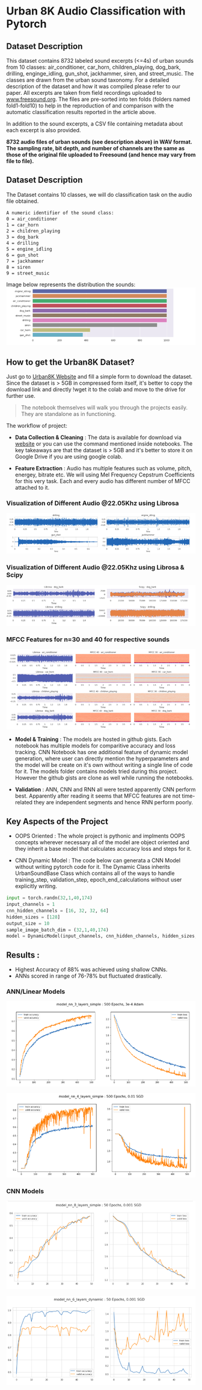 # Urban 8K Audio Classification with Pytorch

## Dataset Description
This dataset contains 8732 labeled sound excerpts (<=4s) of urban sounds from 10 classes: air_conditioner, car_horn, children_playing, dog_bark, drilling, enginge_idling, gun_shot, jackhammer, siren, and street_music. The classes are drawn from the urban sound taxonomy. For a detailed description of the dataset and how it was compiled please refer to our paper.
All excerpts are taken from field recordings uploaded to www.freesound.org. The files are pre-sorted into ten folds (folders named fold1-fold10) to help in the reproduction of and comparison with the automatic classification results reported in the article above.

In addition to the sound excerpts, a CSV file containing metadata about each excerpt is also provided.

**8732 audio files of urban sounds (see description above) in WAV format. The sampling rate, bit depth, and number of channels are the same as those of the original file uploaded to Freesound (and hence may vary from file to file).**

## Dataset Description
The Dataset contains 10 classes, we will do classification task on the audio file obtained.
```
A numeric identifier of the sound class:
0 = air_conditioner
1 = car_horn
2 = children_playing
3 = dog_bark
4 = drilling
5 = engine_idling
6 = gun_shot
7 = jackhammer
8 = siren
9 = street_music
```

Image below represents the distribution the sounds:
![image](src/dataset_distribution.png)

## How to get the Urban8K Dataset?
Just go to [Urban8K Website](https://urbansounddataset.weebly.com/urbansound8k.html) and fill a simple form to download the dataset. Since the dataset is > 5GB in compressed form itself, it's better to copy the download link and directly !wget it to the colab and move to the drive for further use.


> The notebook themselves will walk you through the projects easily. They are standalone as in functioning.

The workflow of project:
* **Data Collection & Cleaning** : The data is available for download via [website](www.freesound.org) or you can use the command mentioned inside notebooks. The key takeaways are that the dataset is > 5GB and it's better to store it on Google Drive if you are using google colab.

* **Feature Extraction** : Audio has multiple features such as volume, pitch, energey, bitrate etc. We will using Mel Frequency Cepstrum Coefficients for this very task. Each and every audio has different number of MFCC attached to it.

### Visualization of Different Audio @22.05Khz using Librosa
<img src="src/sounds_librosa.png">

### Visualization of Different Audio @22.05Khz using Librosa & Scipy
<img src="src/sounds_librosa_scipy.png">

### MFCC Features for n=30 and 40 for respective sounds
<img src="src/sounds_mfcc.png">


* **Model & Training** : The models are hosted in github gists. Each notebook has multiple models for comparitive accuracy and loss tracking. CNN Notebook has one additional feature of dynamic model generation, where user can directly mention the hyperparameters and the model will be create on it's own without writing a single line of code for it. The models folder contains models tried during this project. However the github gists are clone as well while running the notebooks.

* **Validation** : ANN, CNN and RNN all were tested apparently CNN perform best. Apparently after reading it seems that MFCC features are not time-related they are independent segments and hence RNN perform poorly.

## Key Aspects of the Project

* OOPS Oriented : The whole project is pythonic and implments OOPS concepts wherever necessary all of the model are object oriented and they inherit a base model that calculates accuracy loss and steps for it.

* CNN Dynamic Model : The code below can generata a CNN Model without writing pytorch code for it. The Dynamic Class inherits UrbanSoundBase Class which contains all of the ways to handle training_step, validation_step, epoch_end_calculations without user explicitly writing. 

```python
input = torch.randn(32,1,40,174)
input_channels = 1
cnn_hidden_channels = [16, 32, 32, 64]
hidden_sizes = [128]
output_size = 10
sample_image_batch_dim = (32,1,40,174)
model = DynamicModel(input_channels, cnn_hidden_channels, hidden_sizes, output_size, sample_image_batch_dim)
```

## Results :

* Highest Accuracy of 88% was achieved using shallow CNNs.
* ANNs scored in range of 76-78% but fluctuated drastically.

### ANN/Linear Models

![Model1](src/model_nn_simple_50_epochs_SGD.png)

![Model2](src/model_nn_simple_4layers_50_epochs_SGD.png)

### CNN Models

![Model2](src/model_cnn_simple_8layers_50epochs_SGD.png)

![Model1](src/model_cnn_dynamic_50_epochs_SGD.png)

